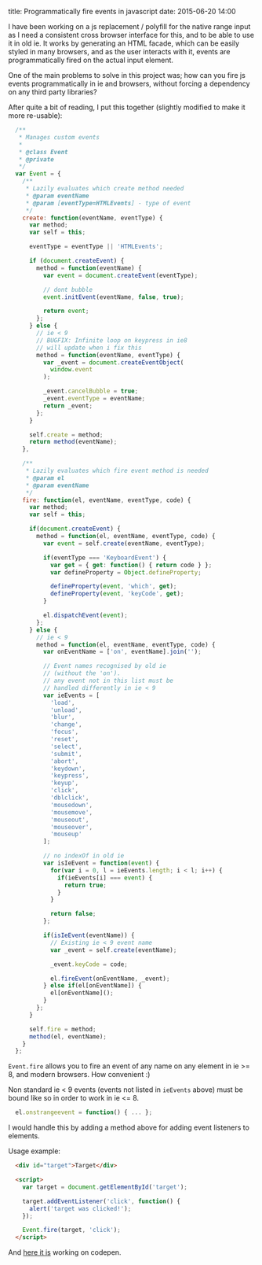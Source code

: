 title: Programmatically fire events in javascript
date: 2015-06-20 14:00

I have been working on a js replacement / polyfill for the native range input
as I need a consistent cross browser interface for this, and to be able to use
it in old ie. It works by generating an HTML facade, which can be easily styled
in many browsers, and as the user interacts with it, events are programmatically
fired on the actual input element.

One of the main problems to solve in this project was; how can you fire js
events programmatically in ie and browsers, without forcing a dependency
on any third party libraries?

After quite a bit of reading, I put this together (slightly modified to make
it more re-usable):

```javascript
  /**
   * Manages custom events
   *
   * @class Event
   * @private
   */
  var Event = {
    /**
     * Lazily evaluates which create method needed
     * @param eventName
     * @param [eventType=HTMLEvents] - type of event
     */
    create: function(eventName, eventType) {
      var method;
      var self = this;

      eventType = eventType || 'HTMLEvents';

      if (document.createEvent) {
        method = function(eventName) {
          var event = document.createEvent(eventType);

          // dont bubble
          event.initEvent(eventName, false, true);

          return event;
        };
      } else {
        // ie < 9
        // BUGFIX: Infinite loop on keypress in ie8
        // will update when i fix this
        method = function(eventName, eventType) {
          var _event = document.createEventObject(
            window.event
          );

          _event.cancelBubble = true;
          _event.eventType = eventName;
          return _event;
        };
      }

      self.create = method;
      return method(eventName);
    },

    /**
     * Lazily evaluates which fire event method is needed
     * @param el
     * @param eventName
     */
    fire: function(el, eventName, eventType, code) {
      var method;
      var self = this;

      if(document.createEvent) {
        method = function(el, eventName, eventType, code) {
          var event = self.create(eventName, eventType);

          if(eventType === 'KeyboardEvent') {
            var get = { get: function() { return code } };
            var defineProperty = Object.defineProperty;

            defineProperty(event, 'which', get);
            defineProperty(event, 'keyCode', get);
          }

          el.dispatchEvent(event);
        };
      } else {
        // ie < 9
        method = function(el, eventName, eventType, code) {
          var onEventName = ['on', eventName].join('');

          // Event names recognised by old ie
          // (without the 'on').
          // any event not in this list must be
          // handled differently in ie < 9
          var ieEvents = [
            'load',
            'unload',
            'blur',
            'change',
            'focus',
            'reset',
            'select',
            'submit',
            'abort',
            'keydown',
            'keypress',
            'keyup',
            'click',
            'dblclick',
            'mousedown',
            'mousemove',
            'mouseout',
            'mouseover',
            'mouseup'
          ];

          // no indexOf in old ie
          var isIeEvent = function(event) {
            for(var i = 0, l = ieEvents.length; i < l; i++) {
              if(ieEvents[i] === event) {
                return true;
              }
            }

            return false;
          };

          if(isIeEvent(eventName)) {
            // Existing ie < 9 event name
            var _event = self.create(eventName);

            _event.keyCode = code;

            el.fireEvent(onEventName, _event);
          } else if(el[onEventName]) {
            el[onEventName]();
          }
        };
      }

      self.fire = method;
      method(el, eventName);
    }
  };
```

`Event.fire` allows you to fire an event of any name on any element in ie >= 8,
and modern browsers. How convenient :)

Non standard ie < 9 events (events not listed in `ieEvents` above) must be bound
like so in order to work in ie <= 8.

```javascript
  el.onstrangeevent = function() { ... };
```

I would handle this by adding a method above for adding event listeners to
elements.

Usage example:

```html
  <div id="target">Target</div>

  <script>
    var target = document.getElementById('target');

    target.addEventListener('click', function() {
      alert('target was clicked!');
    });

    Event.fire(target, 'click');
  </script>
```

And [here it is](http://codepen.io/nathamanath/pen/GopVOX) working on codepen.
